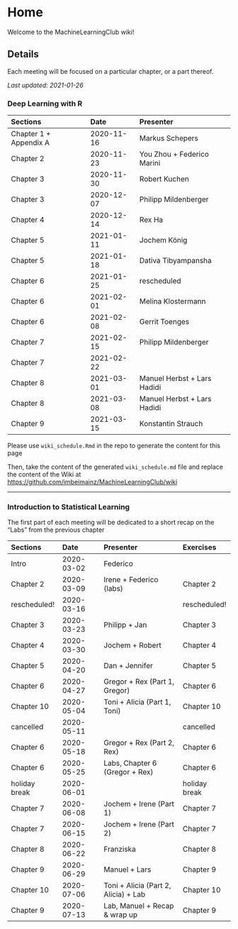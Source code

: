 
# Home

Welcome to the MachineLearningClub wiki!

## Details

Each meeting will be focused on a particular chapter, or a part thereof.

*Last updated: 2021-01-26*

### Deep Learning with R

| Sections               | Date       | Presenter                   |
|:-----------------------|:-----------|:----------------------------|
| Chapter 1 + Appendix A | 2020-11-16 | Markus Schepers             |
| Chapter 2              | 2020-11-23 | You Zhou + Federico Marini  |
| Chapter 3              | 2020-11-30 | Robert Kuchen               |
| Chapter 3              | 2020-12-07 | Philipp Mildenberger        |
| Chapter 4              | 2020-12-14 | Rex Ha                      |
| Chapter 5              | 2021-01-11 | Jochem König                |
| Chapter 5              | 2021-01-18 | Dativa Tibyampansha         |
| Chapter 6              | 2021-01-25 | rescheduled                 |
| Chapter 6              | 2021-02-01 | Melina Klostermann          |
| Chapter 6              | 2021-02-08 | Gerrit Toenges              |
| Chapter 7              | 2021-02-15 | Philipp Mildenberger        |
| Chapter 7              | 2021-02-22 |                             |
| Chapter 8              | 2021-03-01 | Manuel Herbst + Lars Hadidi |
| Chapter 8              | 2021-03-08 | Manuel Herbst + Lars Hadidi |
| Chapter 9              | 2021-03-15 | Konstantin Strauch          |

Please use `wiki_schedule.Rmd` in the repo to generate the content for
this page

Then, take the content of the generated `wiki_schedule.md` file and
replace the content of the Wiki at
<https://github.com/imbeimainz/MachineLearningClub/wiki>

------------------------------------------------------------------------

### Introduction to Statistical Learning

The first part of each meeting will be dedicated to a short recap on the
“Labs” from the previous chapter

| Sections      | Date       | Presenter                            | Exercises     |
|:--------------|:-----------|:-------------------------------------|:--------------|
| Intro         | 2020-03-02 | Federico                             |               |
| Chapter 2     | 2020-03-09 | Irene + Federico (labs)              | Chapter 2     |
| rescheduled!  | 2020-03-16 |                                      | rescheduled!  |
| Chapter 3     | 2020-03-23 | Philipp + Jan                        | Chapter 3     |
| Chapter 4     | 2020-03-30 | Jochem + Robert                      | Chapter 4     |
| Chapter 5     | 2020-04-20 | Dan + Jennifer                       | Chapter 5     |
| Chapter 6     | 2020-04-27 | Gregor + Rex (Part 1, Gregor)        | Chapter 6     |
| Chapter 10    | 2020-05-04 | Toni + Alicia (Part 1, Toni)         | Chapter 10    |
| cancelled     | 2020-05-11 |                                      | cancelled     |
| Chapter 6     | 2020-05-18 | Gregor + Rex (Part 2, Rex)           | Chapter 6     |
| Chapter 6     | 2020-05-25 | Labs, Chapter 6 (Gregor + Rex)       | Chapter 6     |
| holiday break | 2020-06-01 |                                      | holiday break |
| Chapter 7     | 2020-06-08 | Jochem + Irene (Part 1)              | Chapter 7     |
| Chapter 7     | 2020-06-15 | Jochem + Irene (Part 2)              | Chapter 7     |
| Chapter 8     | 2020-06-22 | Franziska                            | Chapter 8     |
| Chapter 9     | 2020-06-29 | Manuel + Lars                        | Chapter 9     |
| Chapter 10    | 2020-07-06 | Toni + Alicia (Part 2, Alicia) + Lab | Chapter 10    |
| Chapter 9     | 2020-07-13 | Lab, Manuel + Recap & wrap up        | Chapter 9     |
